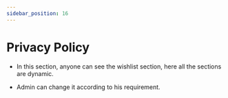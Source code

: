 ```yaml
---
sidebar_position: 16
---
```



# Privacy Policy

- In this section, anyone can see the wishlist section, here all the sections are dynamic.

- Admin can change it according to his requirement.

<!-- ![privacy](./img/pry.png) -->